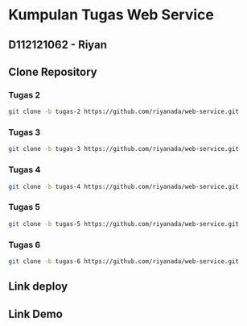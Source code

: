 # Kumpulan Tugas Web Service

## D112121062 -  Riyan

## Clone Repository 
### Tugas 2
```sh
git clone -b tugas-2 https://github.com/riyanada/web-service.git
```
### Tugas 3
```sh
git clone -b tugas-3 https://github.com/riyanada/web-service.git
```
### Tugas 4
```sh
git clone -b tugas-4 https://github.com/riyanada/web-service.git
```
### Tugas 5
```sh
git clone -b tugas-5 https://github.com/riyanada/web-service.git
```
### Tugas 6
```sh
git clone -b tugas-6 https://github.com/riyanada/web-service.git
```

## Link deploy


## Link Demo

